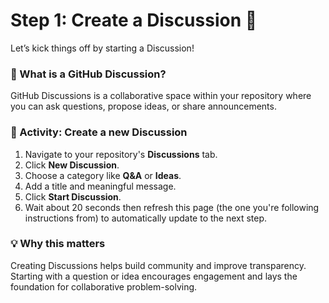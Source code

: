 <!--
  <<< Author notes: Step 1 >>>
  Choose 3-5 steps for your course.
  The first step is always the hardest, so pick something easy!
  Link to docs.github.com for further explanations.
  Encourage users to open new tabs for steps!
-->

# Step 1: Create a Discussion 💬

Let’s kick things off by starting a Discussion!

### 🧠 What is a GitHub Discussion?

GitHub Discussions is a collaborative space within your repository where you can ask questions, propose ideas, or share announcements.

### 💬 Activity: Create a new Discussion

1. Navigate to your repository's **Discussions** tab.
2. Click **New Discussion**.
3. Choose a category like **Q&A** or **Ideas**.
4. Add a title and meaningful message.
5. Click **Start Discussion**.
6. Wait about 20 seconds then refresh this page (the one you're following instructions from) to automatically update to the next step.

### 💡 Why this matters

Creating Discussions helps build community and improve transparency. Starting with a question or idea encourages engagement and lays the foundation for collaborative problem-solving.

